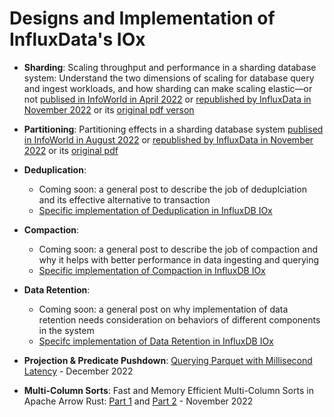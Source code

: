 # Designs and Implementation of InfluxData's IOx

* **Sharding**: Scaling throughput and performance in a sharding database system: Understand the two dimensions of scaling for database query and ingest workloads, and how sharding can make scaling elastic—or not [publised in InfoWorld in April 2022](https://www.infoworld.com/article/3656915/scaling-throughput-and-performance-in-a-sharding-database-system.html) or [republished by InfluxData in November 2022](https://www.influxdata.com/blog/scaling-throughput-performance-sharding-database-system/) or its [original pdf verson](scaling_throughput_and_performance_in_a_sharidng_DB.pdf)
  
* **Partitioning**: Partitioning effects in a sharding database system [publised in InfoWorld in August 2022](https://www.infoworld.com/article/3666513/partitioning-for-performance-in-a-sharding-database-system.html) or [republished by InfluxData in November 2022](https://www.influxdata.com/blog/partitioning-performance-sharding-database-system/) or its [original pdf](partitioning_effects_in_a_sharding_database.pdf)
  
* **Deduplication**:
  * Coming soon: a general post to describe the job of deduplciation and its effective alternative to transaction
  * [Specific implementation of Deduplication in InfluxDB IOx](https://github.com/influxdata/influxdb_iox/blob/main/docs/dedup_and_sort.md)
  
* **Compaction**:
  * Coming soon: a general post to describe the job of compaction and why it helps with better performance in data ingesting and querying
  * [Specific implementation of Compaction in InfluxDB IOx](https://github.com/influxdata/influxdb_iox/blob/main/docs/compactor.md)
  
* **Data Retention**:
  * Coming soon: a general post on why implementation of data retention needs consideration on behaviors of different components in the system
  * [Specifc implementation of Data Retention in InfluxDB IOx](https://github.com/influxdata/influxdb_iox/blob/main/docs/retention_policy.md)
  
* **Projection & Predicate Pushdown**: [Querying Parquet with Millisecond Latency](https://www.influxdata.com/blog/querying-parquet-millisecond-latency/) - December 2022
  
* **Multi-Column Sorts**: Fast and Memory Efficient Multi-Column Sorts in Apache Arrow Rust: [Part 1](https://arrow.apache.org/blog/2022/11/07/multi-column-sorts-in-arrow-rust-part-1/) and [Part 2](https://arrow.apache.org/blog/2022/11/07/multi-column-sorts-in-arrow-rust-part-2/) - November 2022